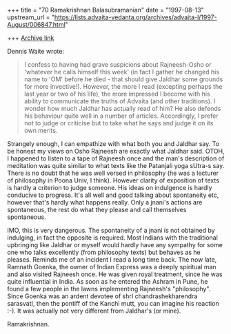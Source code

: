 +++
title = "70 Ramakrishnan Balasubramanian"
date = "1997-08-13"
upstream_url = "https://lists.advaita-vedanta.org/archives/advaita-l/1997-August/006847.html"

+++
[Archive link](https://lists.advaita-vedanta.org/archives/advaita-l/1997-August/006847.html)

Dennis Waite wrote:

>I confess to having had grave suspicions about Rajneesh-Osho or 'whatever he
>calls himself this week' (in fact I gather he changed his name to 'OM'
>before he died - that should give Jaldhar some grounds for more invective!).
>However, the more I read (excepting perhaps the last year or two of his
>life), the more impressed I become with his ability to communicate the
>truths of Advaita (and other traditions). I wonder how much Jaldhar has
>actually read of him? He also defends his behaviour quite well in a number
>of articles. Accordingly, I prefer not to judge or criticise but to take
>what he says and judge it on its own merits.

Strangely enough, I can empathize with what both you and Jaldhar say. To
be honest my views on Osho Rajneesh are exactly what Jaldhar said. OTOH,
I happened to listen to a tape of Rajneesh once and the man's
description of meditation was quite similar to what texts like the
Patanjali yoga sUtra-s say. There is no doubt that he was well versed in
philosophy (he was a lecturer of philosophy in Poona Univ, I think).
However clarity of exposition of texts is hardly a criterion to judge
someone. His ideas on indulgence is hardly conducive to progress. It's
all well and good talking about spontaneity etc, however that's hardly
what happens really. Only a jnani's actions are spontaneous, the rest do
what they please and call themselves spontaneous.

IMO, this is very dangerous. The spontaneity of a jnani is not obtained
by indulging, in fact the opposite is required. Most Indians with the
traditional upbringing like Jaldhar or myself would hardly have any
sympathy for some one who talks excellently (from philosophy texts) but
behaves as he pleases. Reminds me of an incident I read a long time
back. The now late, Ramnath Goenka, the owner of Indian Express was a
deeply spiritual man and also visited Rajneesh once. He was given royal
treatment, since he was quite influential in India. As soon as he
entered the Ashram in Pune, he found a few people in the lawns
implementing Rajneesh's "philosophy". Since Goenka was an ardent devotee
of shrI chandrashekharendra sarasvatI, then the pontiff of the Kanchi
mutt, you can imagine his reaction :-). It was actually not very
different from Jaldhar's (or mine).

Ramakrishnan.

